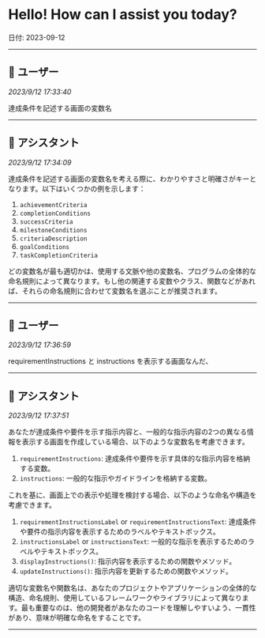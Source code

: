 # Hello! How can I assist you today?

日付: 2023-09-12

---

## 👤 ユーザー
*2023/9/12 17:33:40*

達成条件を記述する画面の変数名

---

## 🤖 アシスタント
*2023/9/12 17:34:09*

達成条件を記述する画面の変数名を考える際に、わかりやすさと明確さがキーとなります。以下はいくつかの例を示します：

1. `achievementCriteria`
2. `completionConditions`
3. `successCriteria`
4. `milestoneConditions`
5. `criteriaDescription`
6. `goalConditions`
7. `taskCompletionCriteria`

どの変数名が最も適切かは、使用する文脈や他の変数名、プログラムの全体的な命名規則によって異なります。もし他の関連する変数やクラス、関数などがあれば、それらの命名規則に合わせて変数名を選ぶことが推奨されます。

---

## 👤 ユーザー
*2023/9/12 17:36:59*

requirementInstructions と instructions を表示する画面なんだ、

---

## 🤖 アシスタント
*2023/9/12 17:37:51*

あなたが達成条件や要件を示す指示内容と、一般的な指示内容の2つの異なる情報を表示する画面を作成している場合、以下のような変数名を考慮できます。

1. `requirementInstructions`: 達成条件や要件を示す具体的な指示内容を格納する変数。
2. `instructions`: 一般的な指示やガイドラインを格納する変数。

これを基に、画面上での表示や処理を検討する場合、以下のような命名や構造を考慮できます。

1. `requirementInstructionsLabel` or `requirementInstructionsText`: 達成条件や要件の指示内容を表示するためのラベルやテキストボックス。
2. `instructionsLabel` or `instructionsText`: 一般的な指示を表示するためのラベルやテキストボックス。
3. `displayInstructions()`: 指示内容を表示するための関数やメソッド。
4. `updateInstructions()`: 指示内容を更新するための関数やメソッド。

適切な変数名や関数名は、あなたのプロジェクトやアプリケーションの全体的な構造、命名規則、使用しているフレームワークやライブラリによって異なります。最も重要なのは、他の開発者があなたのコードを理解しやすいよう、一貫性があり、意味が明確な命名をすることです。

---
